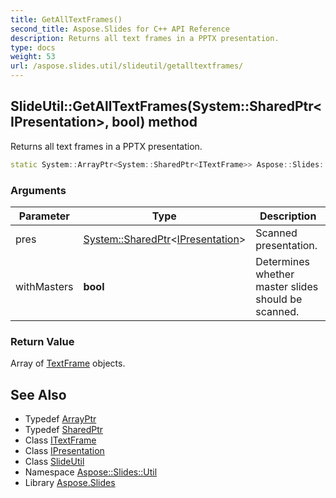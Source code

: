 ```yaml
---
title: GetAllTextFrames()
second_title: Aspose.Slides for C++ API Reference
description: Returns all text frames in a PPTX presentation.
type: docs
weight: 53
url: /aspose.slides.util/slideutil/getalltextframes/
---
```

## SlideUtil::GetAllTextFrames(System::SharedPtr\<IPresentation\>, bool) method


Returns all text frames in a PPTX presentation.

```cpp
static System::ArrayPtr<System::SharedPtr<ITextFrame>> Aspose::Slides::Util::SlideUtil::GetAllTextFrames(System::SharedPtr<IPresentation> pres, bool withMasters)
```


### Arguments

| Parameter | Type | Description |
| --- | --- | --- |
| pres | [System::SharedPtr](../../../system/sharedptr/)\<[IPresentation](../../../aspose.slides/ipresentation/)\> | Scanned presentation. |
| withMasters | **bool** | Determines whether master slides should be scanned. |

### Return Value

Array of [TextFrame](../../../aspose.slides/textframe/) objects.

## See Also

* Typedef [ArrayPtr](../../../system/arrayptr/)
* Typedef [SharedPtr](../../../system/sharedptr/)
* Class [ITextFrame](../../../aspose.slides/itextframe/)
* Class [IPresentation](../../../aspose.slides/ipresentation/)
* Class [SlideUtil](../)
* Namespace [Aspose::Slides::Util](../../)
* Library [Aspose.Slides](../../../)